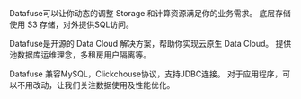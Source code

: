 Datafuse可以让你动态的调整 Storage 和计算资源满足你的业务需求。 底层存储使用 S3 存储，对外提供SQL访问。

Datafuse是开源的 Data Cloud 解决方案，帮助你实现云原生 Data Cloud。 提供池数据库运维理念，多租房用户隔离等。

Datafuse 兼容MySQL，Clickchouse协议，支持JDBC连接。 对于应用程序，可以不用改动，让我们关注数据使用及性能优化。 
